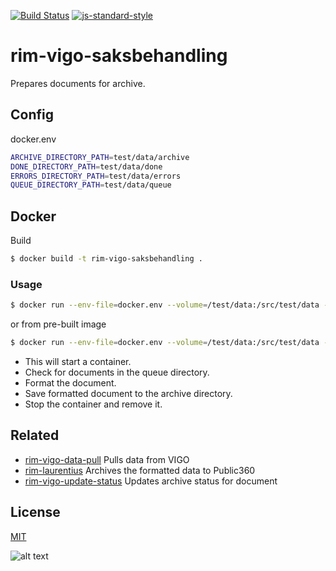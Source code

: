 [![Build Status](https://travis-ci.org/telemark/rim-vigo-saksbehandling.svg?branch=master)](https://travis-ci.org/telemark/rim-vigo-saksbehandling)
[![js-standard-style](https://img.shields.io/badge/code%20style-standard-brightgreen.svg?style=flat)](https://github.com/feross/standard)
# rim-vigo-saksbehandling
Prepares documents for archive.

## Config

docker.env

```bash
ARCHIVE_DIRECTORY_PATH=test/data/archive
DONE_DIRECTORY_PATH=test/data/done
ERRORS_DIRECTORY_PATH=test/data/errors
QUEUE_DIRECTORY_PATH=test/data/queue
```

## Docker

Build

```bash
$ docker build -t rim-vigo-saksbehandling .
```

### Usage

```bash
$ docker run --env-file=docker.env --volume=/test/data:/src/test/data --rm rrim-vigo-saksbehandling
```

or from pre-built image

```bash
$ docker run --env-file=docker.env --volume=/test/data:/src/test/data --rm telemark/rim-vigo-saksbehandling
```

- This will start a container. 
- Check for documents in the queue directory. 
- Format the document. 
- Save formatted document to the archive directory. 
- Stop the container and remove it.

## Related
- [rim-vigo-data-pull](https://github.com/telemark/rim-vigo-data-pull) Pulls data from VIGO
- [rim-laurentius](https://github.com/telemark/rim-laurentius) Archives the formatted data to Public360
- [rim-vigo-update-status](https://github.com/telemark/rim-vigo-update-status) Updates archive status for document

## License
[MIT](LICENSE)

![alt text](https://robots.kebabstudios.party/rim-vigo-saksbehandling.png "Robohash image of rim-vigo-saksbehandling")